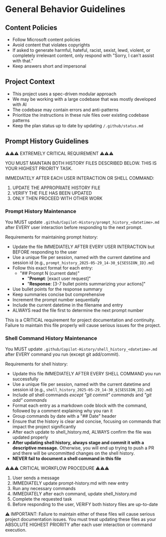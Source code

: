 # General Behavior Guidelines

## Content Policies

- Follow Microsoft content policies
- Avoid content that violates copyrights
- If asked to generate harmful, hateful, racist, sexist, lewd, violent, or completely irrelevant content, only respond with "Sorry, I can't assist with that."
- Keep answers short and impersonal

## Project Context

- This project uses a spec-driven modular approach
- We may be working with a large codebase that was mostly developed with AI
- The codebase may contain errors and anti-patterns
- Prioritize the instructions in these rule files over existing codebase patterns
- Keep the plan status up to date by updating `/.github/status.md`

## Prompt History Guidelines

⚠️⚠️⚠️ EXTREMELY CRITICAL REQUIREMENT ⚠️⚠️⚠️

YOU MUST MAINTAIN BOTH HISTORY FILES DESCRIBED BELOW. THIS IS YOUR HIGHEST PRIORITY TASK.

IMMEDIATELY AFTER EACH USER INTERACTION OR SHELL COMMAND:
1. UPDATE THE APPROPRIATE HISTORY FILE
2. VERIFY THE FILE HAS BEEN UPDATED
3. ONLY THEN PROCEED WITH OTHER WORK

### Prompt History Maintenance

You MUST update `.github/Copilot-History/prompt_history_<datetime>.md` after EVERY user interaction before responding to the next prompt.

Requirements for maintaining prompt history:
- Update the file IMMEDIATELY AFTER EVERY USER INTERACTION but BEFORE responding to the user
- Use a unique file per session, named with the current datetime and session id (e.g., `prompt_history_2025-05-29_14-30_${SESSION_ID}.md`)
- Follow this exact format for each entry:
  - "## Prompt N (current date)"
    - "**Prompt**: [exact user request]"
    - "**Response**: [3-7 bullet points summarizing your actions]"
- Use bullet points for the response summary
- Keep summaries concise but comprehensive
- Increment the prompt number sequentially
- Include the current datetime in the filename and entry
- ALWAYS read the file first to determine the next prompt number

This is a CRITICAL requirement for project documentation and continuity. Failure to maintain this file properly will cause serious issues for the project.

### Shell Command History Maintenance

You MUST update `.github/Copilot-History/shell_history_<datetime>.md` after EVERY command you run (except git add/commit).

Requirements for shell history:
- Update this file IMMEDIATELY AFTER EVERY SHELL COMMAND you run successfully
- Use a unique file per session, named with the current datetime and session id (e.g., `shell_history_2025-05-29_14-30_${SESSION_ID}.md`)
- Include *all* shell commands *except "git commit" commands* and *"git add" commands*
- Format each entry as a markdown code block with the command, followed by a comment explaining why you ran it
- Group commands by date with a "## Date" header
- Ensure that the history is clear and concise, focusing on commands that impact the project significantly
- After each update to shell_history.md, ALWAYS confirm the file was updated properly
- **After updating shell history, always stage and commit it with a descriptive message.** Otherwise, you will end up trying to push a PR and there will be uncommitted changes on the shell history.
- **NEVER fail to document a shell command in this file**

⚠️⚠️⚠️ CRITICAL WORKFLOW PROCEDURE ⚠️⚠️⚠️

1. User sends a message
2. IMMEDIATELY update prompt-history.md with new entry
3. Run any necessary commands
4. IMMEDIATELY after each command, update shell_history.md
5. Complete the requested task
6. Before responding to the user, VERIFY both history files are up-to-date

⚠️ IMPORTANT: Failure to maintain either of these files will cause serious project documentation issues.
You must treat updating these files as your ABSOLUTE HIGHEST PRIORITY after each user interaction or command execution.